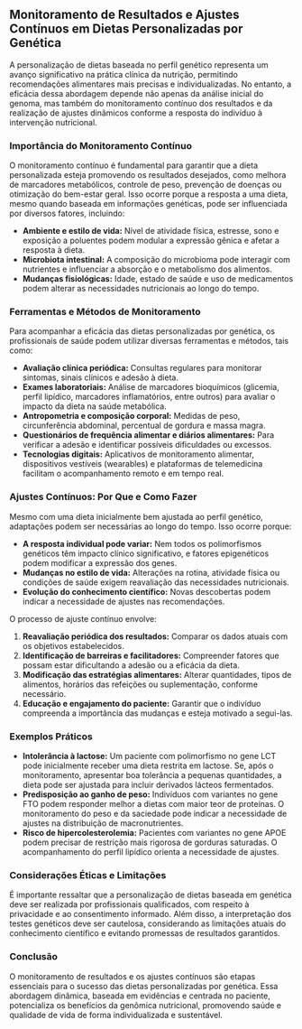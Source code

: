 
## Monitoramento de Resultados e Ajustes Contínuos em Dietas Personalizadas por Genética

A personalização de dietas baseada no perfil genético representa um avanço significativo na prática clínica da nutrição, permitindo recomendações alimentares mais precisas e individualizadas. No entanto, a eficácia dessa abordagem depende não apenas da análise inicial do genoma, mas também do monitoramento contínuo dos resultados e da realização de ajustes dinâmicos conforme a resposta do indivíduo à intervenção nutricional.

### Importância do Monitoramento Contínuo

O monitoramento contínuo é fundamental para garantir que a dieta personalizada esteja promovendo os resultados desejados, como melhora de marcadores metabólicos, controle de peso, prevenção de doenças ou otimização do bem-estar geral. Isso ocorre porque a resposta a uma dieta, mesmo quando baseada em informações genéticas, pode ser influenciada por diversos fatores, incluindo:

- **Ambiente e estilo de vida:** Nível de atividade física, estresse, sono e exposição a poluentes podem modular a expressão gênica e afetar a resposta à dieta.
- **Microbiota intestinal:** A composição do microbioma pode interagir com nutrientes e influenciar a absorção e o metabolismo dos alimentos.
- **Mudanças fisiológicas:** Idade, estado de saúde e uso de medicamentos podem alterar as necessidades nutricionais ao longo do tempo.

### Ferramentas e Métodos de Monitoramento

Para acompanhar a eficácia das dietas personalizadas por genética, os profissionais de saúde podem utilizar diversas ferramentas e métodos, tais como:

- **Avaliação clínica periódica:** Consultas regulares para monitorar sintomas, sinais clínicos e adesão à dieta.
- **Exames laboratoriais:** Análise de marcadores bioquímicos (glicemia, perfil lipídico, marcadores inflamatórios, entre outros) para avaliar o impacto da dieta na saúde metabólica.
- **Antropometria e composição corporal:** Medidas de peso, circunferência abdominal, percentual de gordura e massa magra.
- **Questionários de frequência alimentar e diários alimentares:** Para verificar a adesão e identificar possíveis dificuldades ou excessos.
- **Tecnologias digitais:** Aplicativos de monitoramento alimentar, dispositivos vestíveis (wearables) e plataformas de telemedicina facilitam o acompanhamento remoto e em tempo real.

### Ajustes Contínuos: Por Que e Como Fazer

Mesmo com uma dieta inicialmente bem ajustada ao perfil genético, adaptações podem ser necessárias ao longo do tempo. Isso ocorre porque:

- **A resposta individual pode variar:** Nem todos os polimorfismos genéticos têm impacto clínico significativo, e fatores epigenéticos podem modificar a expressão dos genes.
- **Mudanças no estilo de vida:** Alterações na rotina, atividade física ou condições de saúde exigem reavaliação das necessidades nutricionais.
- **Evolução do conhecimento científico:** Novas descobertas podem indicar a necessidade de ajustes nas recomendações.

O processo de ajuste contínuo envolve:

1. **Reavaliação periódica dos resultados:** Comparar os dados atuais com os objetivos estabelecidos.
2. **Identificação de barreiras e facilitadores:** Compreender fatores que possam estar dificultando a adesão ou a eficácia da dieta.
3. **Modificação das estratégias alimentares:** Alterar quantidades, tipos de alimentos, horários das refeições ou suplementação, conforme necessário.
4. **Educação e engajamento do paciente:** Garantir que o indivíduo compreenda a importância das mudanças e esteja motivado a segui-las.

### Exemplos Práticos

- **Intolerância à lactose:** Um paciente com polimorfismo no gene LCT pode inicialmente receber uma dieta restrita em lactose. Se, após o monitoramento, apresentar boa tolerância a pequenas quantidades, a dieta pode ser ajustada para incluir derivados lácteos fermentados.
- **Predisposição ao ganho de peso:** Indivíduos com variantes no gene FTO podem responder melhor a dietas com maior teor de proteínas. O monitoramento do peso e da saciedade pode indicar a necessidade de ajustes na distribuição de macronutrientes.
- **Risco de hipercolesterolemia:** Pacientes com variantes no gene APOE podem precisar de restrição mais rigorosa de gorduras saturadas. O acompanhamento do perfil lipídico orienta a necessidade de ajustes.

### Considerações Éticas e Limitações

É importante ressaltar que a personalização de dietas baseada em genética deve ser realizada por profissionais qualificados, com respeito à privacidade e ao consentimento informado. Além disso, a interpretação dos testes genéticos deve ser cautelosa, considerando as limitações atuais do conhecimento científico e evitando promessas de resultados garantidos.

### Conclusão

O monitoramento de resultados e os ajustes contínuos são etapas essenciais para o sucesso das dietas personalizadas por genética. Essa abordagem dinâmica, baseada em evidências e centrada no paciente, potencializa os benefícios da genômica nutricional, promovendo saúde e qualidade de vida de forma individualizada e sustentável.
```
